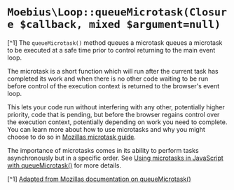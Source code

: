 # `Moebius\Loop::queueMicrotask(Closure $callback, mixed $argument=null)`

[^1] The `queueMicrotask()` method queues a microtask queues a microtask to be executed at a safe time
prior to control returning to the main event loop.

The microtask is a short function which will run after the current task has completed its work and 
when there is no other code waiting to be run before control of the execution context is returned 
to the browser's event loop.

This lets your code run without interfering with any other, potentially higher priority, code that
is pending, but before the browser regains control over the execution context, potentially depending 
on work you need to complete. You can learn more about how to use microtasks and why you might choose 
to do so in [Mozillas microtask guide](https://developer.mozilla.org/en-US/docs/Web/API/HTML_DOM_API/Microtask_guide).

The importance of microtasks comes in its ability to perform tasks asynchronously but in a specific 
order. See [Using microtasks in JavaScript with queueMicrotask()](https://developer.mozilla.org/en-US/docs/Web/API/HTML_DOM_API/Microtask_guide)
for more details.

[^1] [Adapted from Mozillas documentation on queueMicrotask()](https://developer.mozilla.org/en-US/docs/Web/API/queueMicrotask)
